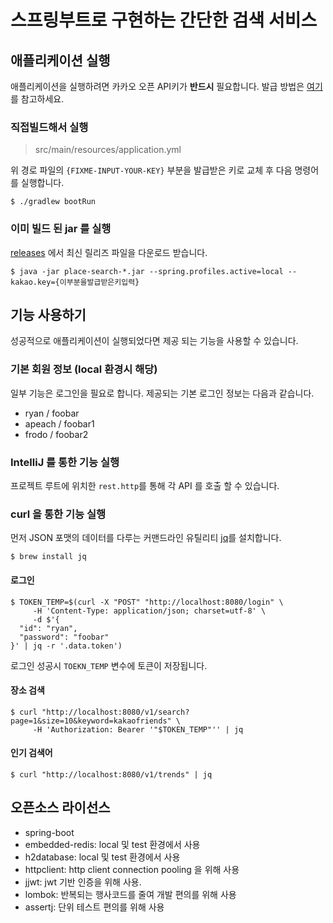 # 스프링부트로 구현하는 간단한 검색 서비스



## 애플리케이션 실행

애플리케이션을 실행하려면 카카오 오픈 API키가 **반드시** 필요합니다. 발급 방법은 [여기](https://developers.kakao.com/docs/latest/ko/getting-started/apphttps://developers.kakao.com/docs/latest/ko/getting-started/app)를 참고하세요.



### 직접빌드해서 실행

> src/main/resources/application.yml

위 경로 파일의 `{FIXME-INPUT-YOUR-KEY}` 부분을 발급받은 키로 교체 후 다음 명령어를 실행합니다.

```shell
$ ./gradlew bootRun
```



### 이미 빌드 된 jar 를 실행

[releases](https://github.com/onoctober/place-search/releases) 에서 최신 릴리즈 파일을 다운로드 받습니다.

```shell
$ java -jar place-search-*.jar --spring.profiles.active=local --kakao.key={이부분을발급받은키입력}
```






## 기능 사용하기

성공적으로 애플리케이션이 실행되었다면 제공 되는 기능을 사용할 수 있습니다.



### 기본 회원 정보 (local 환경시 해당)

일부 기능은 로그인을 필요로 합니다. 제공되는 기본 로그인 정보는 다음과 같습니다. 

- ryan / foobar
- apeach / foobar1
- frodo / foobar2



### IntelliJ 를 통한 기능 실행

프로젝트 루트에 위치한 `rest.http`를 통해 각 API 를 호출 할 수 있습니다.



### curl 을 통한 기능 실행

먼저 JSON 포맷의 데이터를 다루는 커맨드라인 유틸리티 [jq](https://www.44bits.io/ko/post/cli_json_processor_jq_basic_syntax#%EB%93%A4%EC%96%B4%EA%B0%80%EB%A9%B0-%EC%BB%A4%EB%A7%A8%EB%93%9C%EB%9D%BC%EC%9D%B8-json-%ED%94%84%EB%A1%9C%EC%84%B8%EC%84%9C-jq)를 설치합니다.

```shell
$ brew install jq
```



#### 로그인

```shell
$ TOKEN_TEMP=$(curl -X "POST" "http://localhost:8080/login" \
     -H 'Content-Type: application/json; charset=utf-8' \
     -d $'{
  "id": "ryan",
  "password": "foobar"
}' | jq -r '.data.token')
```

로그인 성공시 `TOEKN_TEMP` 변수에 토큰이 저장됩니다.



#### 장소 검색

```shell
$ curl "http://localhost:8080/v1/search?page=1&size=10&keyword=kakaofriends" \
     -H 'Authorization: Bearer '"$TOKEN_TEMP"'' | jq
```



#### 인기 검색어

```shell
$ curl "http://localhost:8080/v1/trends" | jq
```





## 오픈소스 라이선스

- spring-boot
- embedded-redis: local 및 test 환경에서 사용
- h2database: local 및 test 환경에서 사용
- httpclient: http client connection pooling 을 위해 사용
- jjwt: jwt 기반 인증을 위해 사용.
- lombok: 반복되는 행사코드를 줄여 개발 편의를 위해 사용
- assertj: 단위 테스트 편의를 위해 사용
